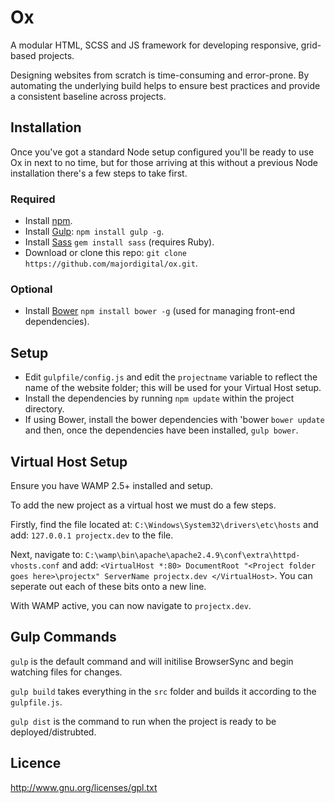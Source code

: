 Ox
===========

A modular HTML, SCSS and JS framework for developing responsive, grid-based projects.

Designing websites from scratch is time-consuming and error-prone. By automating the underlying build helps to ensure best practices and provide a consistent baseline across projects.

## Installation

Once you've got a standard Node setup configured you'll be ready to use Ox in next to no time, but for those arriving at this without a previous Node installation there's a few steps to take first.

### Required

* Install [npm](http://blog.npmjs.org/post/85484771375/how-to-install-npm).
* Install [Gulp](http://gulpjs.com/): `npm install gulp -g`.
* Install [Sass](http://sass-lang.com/) `gem install sass` (requires Ruby).
* Download or clone this repo: `git clone https://github.com/majordigital/ox.git`.

### Optional

* Install [Bower]((http://bower.io/)) `npm install bower -g` (used for managing front-end dependencies).

## Setup

* Edit `gulpfile/config.js` and edit the `projectname` variable to reflect the name of the website folder; this will be used for your Virtual Host setup.
* Install the dependencies by running `npm update` within the project directory.
* If using Bower, install the bower dependencies with 'bower `bower update` and then, once the dependencies have been installed, `gulp bower`.

## Virtual Host Setup

Ensure you have WAMP 2.5+ installed and setup.

To add the new project as a virtual host we must do a few steps.

Firstly, find the file located at: ```C:\Windows\System32\drivers\etc\hosts``` and add: ```127.0.0.1 projectx.dev``` to the file.

Next, navigate to: ```C:\wamp\bin\apache\apache2.4.9\conf\extra\httpd-vhosts.conf``` and add: ```<VirtualHost *:80> DocumentRoot "<Project folder goes here>\projectx" ServerName projectx.dev </VirtualHost>```. You can seperate out each of these bits onto a new line.

With WAMP active, you can now navigate to ```projectx.dev```.

## Gulp Commands

```gulp``` is the default command and will initilise BrowserSync and begin watching files for changes.

```gulp build``` takes everything in the ```src``` folder and builds it according to the ```gulpfile.js```.

```gulp dist``` is the command to run when the project is ready to be deployed/distrubted.

## Licence

http://www.gnu.org/licenses/gpl.txt
